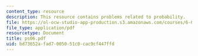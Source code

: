 ```yaml
---
content_type: resource
description: This resource contains problems related to probability.
file: https://ol-ocw-studio-app-production.s3.amazonaws.com/courses/6-041-probabilistic-systems-analysis-and-applied-probability-spring-2006/bd73652afad7005051c0cac9cf447ffd_ps06.pdf
file_type: application/pdf
resourcetype: Document
title: ps06.pdf
uid: bd73652a-fad7-0050-51c0-cac9cf447ffd
---
```

